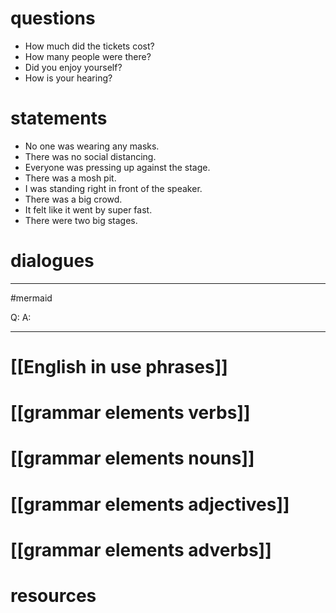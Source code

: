 # questions
- How much did the tickets cost?
- How many people were there?
- Did you enjoy yourself?
- How is your hearing?

# statements
- No one was wearing any masks.
- There was no social distancing.
- Everyone was pressing up against the stage.
- There was a mosh pit.
- I was standing right in front of the speaker.
- There was a big crowd.
- It felt like it went by super fast.
- There were two big stages.


# dialogues
---
#mermaid 

Q: 
A: 

---

# [[English in use phrases]]

# [[grammar elements verbs]]

# [[grammar elements nouns]]

# [[grammar elements adjectives]]

# [[grammar elements adverbs]]

# resources
